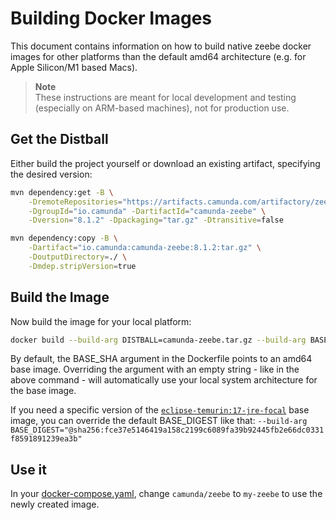 # Building Docker Images

This document contains information on how to build native zeebe docker images for other platforms than the default amd64 architecture (e.g. for Apple Silicon/M1 based Macs).

> **Note**  
> These instructions are meant for local development and testing (especially on ARM-based machines), not for production use.

## Get the Distball

Either build the project yourself or download an existing artifact, specifying the desired version:

```bash
mvn dependency:get -B \
    -DremoteRepositories="https://artifacts.camunda.com/artifactory/zeebe-io/" \
    -DgroupId="io.camunda" -DartifactId="camunda-zeebe" \
    -Dversion="8.1.2" -Dpackaging="tar.gz" -Dtransitive=false

mvn dependency:copy -B \
    -Dartifact="io.camunda:camunda-zeebe:8.1.2:tar.gz" \
    -DoutputDirectory=./ \
    -Dmdep.stripVersion=true
```

## Build the Image

Now build the image for your local platform:

```bash
docker build --build-arg DISTBALL=camunda-zeebe.tar.gz --build-arg BASE_SHA="" -t my-zeebe:latest .
```

By default, the BASE_SHA argument in the Dockerfile points to an amd64 base image. Overriding the argument with an empty string - like in the above command - will automatically use your local system architecture for the base image.

If you need a specific version of the [`eclipse-temurin:17-jre-focal`](https://hub.docker.com/layers/library/eclipse-temurin/17-jre-focal/images/sha256-e7fe469c4e729ff0ed6ff464f41eaff0e4cb9b6fe7efe71754d8935c8118eb87?context=explore) base image, you can override the default BASE_DIGEST like that: `--build-arg BASE_DIGEST="@sha256:fce37e5146419a158c2199c6089fa39b92445fb2e66dc0331f8591891239ea3b"`

## Use it

In your [docker-compose.yaml](../docker/compose/docker-compose.yaml), change `camunda/zeebe` to `my-zeebe` to use the newly created image.
